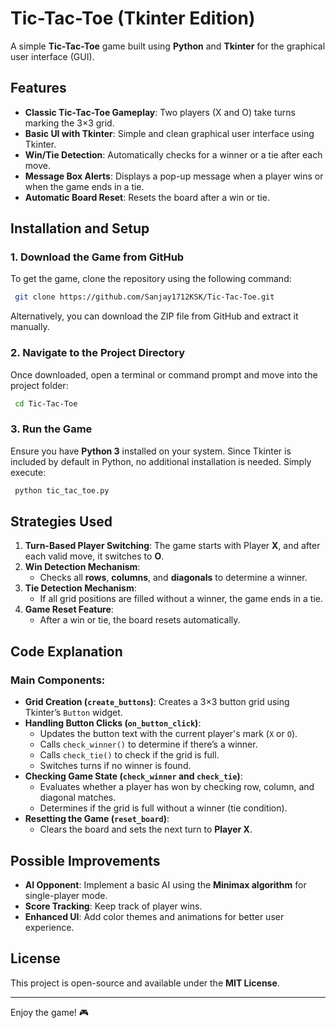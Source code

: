 # Tic-Tac-Toe (Tkinter Edition)

A simple **Tic-Tac-Toe** game built using **Python** and **Tkinter** for the graphical user interface (GUI).

## Features
- **Classic Tic-Tac-Toe Gameplay**: Two players (X and O) take turns marking the 3×3 grid.
- **Basic UI with Tkinter**: Simple and clean graphical user interface using Tkinter.
- **Win/Tie Detection**: Automatically checks for a winner or a tie after each move.
- **Message Box Alerts**: Displays a pop-up message when a player wins or when the game ends in a tie.
- **Automatic Board Reset**: Resets the board after a win or tie.

## Installation and Setup
### 1. Download the Game from GitHub
To get the game, clone the repository using the following command:
```sh
 git clone https://github.com/Sanjay1712KSK/Tic-Tac-Toe.git
```
Alternatively, you can download the ZIP file from GitHub and extract it manually.

### 2. Navigate to the Project Directory
Once downloaded, open a terminal or command prompt and move into the project folder:
```sh
 cd Tic-Tac-Toe
```

### 3. Run the Game
Ensure you have **Python 3** installed on your system. Since Tkinter is included by default in Python, no additional installation is needed. Simply execute:
```sh
 python tic_tac_toe.py
```

## Strategies Used
1. **Turn-Based Player Switching**: The game starts with Player **X**, and after each valid move, it switches to **O**.
2. **Win Detection Mechanism**:
   - Checks all **rows**, **columns**, and **diagonals** to determine a winner.
3. **Tie Detection Mechanism**:
   - If all grid positions are filled without a winner, the game ends in a tie.
4. **Game Reset Feature**:
   - After a win or tie, the board resets automatically.

## Code Explanation
### Main Components:
- **Grid Creation (`create_buttons`)**: Creates a 3×3 button grid using Tkinter’s `Button` widget.
- **Handling Button Clicks (`on_button_click`)**:
  - Updates the button text with the current player's mark (`X` or `O`).
  - Calls `check_winner()` to determine if there’s a winner.
  - Calls `check_tie()` to check if the grid is full.
  - Switches turns if no winner is found.
- **Checking Game State (`check_winner` and `check_tie`)**:
  - Evaluates whether a player has won by checking row, column, and diagonal matches.
  - Determines if the grid is full without a winner (tie condition).
- **Resetting the Game (`reset_board`)**:
  - Clears the board and sets the next turn to **Player X**.

## Possible Improvements
- **AI Opponent**: Implement a basic AI using the **Minimax algorithm** for single-player mode.
- **Score Tracking**: Keep track of player wins.
- **Enhanced UI**: Add color themes and animations for better user experience.

## License
This project is open-source and available under the **MIT License**.

---

Enjoy the game! 🎮

